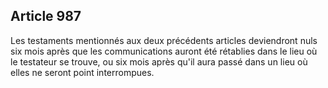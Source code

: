 Article 987
----
Les testaments mentionnés aux deux précédents articles deviendront nuls six mois
après que les communications auront été rétablies dans le lieu où le testateur
se trouve, ou six mois après qu'il aura passé dans un lieu où elles ne seront
point interrompues.
